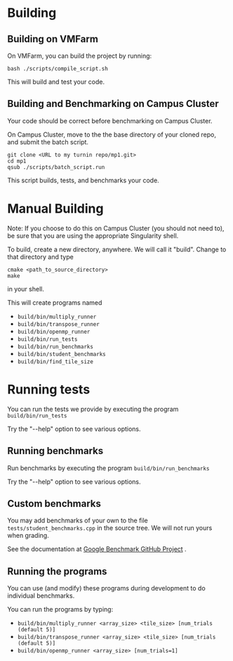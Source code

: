 # Building

## Building on VMFarm
On VMFarm, you can build the project by running:
```
bash ./scripts/compile_script.sh
```
This will build and test your code.

## Building and Benchmarking on Campus Cluster
Your code should be correct before benchmarking on Campus Cluster.

On Campus Cluster, move to the the base directory of your cloned repo, and submit the batch script.
```
git clone <URL to my turnin repo/mp1.git>
cd mp1
qsub ./scripts/batch_script.run
```
This script builds, tests, and benchmarks your code.

# Manual Building

Note: If you choose to do this on Campus Cluster (you should not need to), be sure that you are using the appropriate Singularity shell.

To build, create a new directory, anywhere. We will call it "build".
Change to that directory and type

```
cmake <path_to_source_directory>
make
```
in your shell.

This will create programs named

* `build/bin/multiply_runner`
* `build/bin/transpose_runner`
* `build/bin/openmp_runner`
* `build/bin/run_tests`
* `build/bin/run_benchmarks`
* `build/bin/student_benchmarks`
* `build/bin/find_tile_size`

# Running tests

You can run the tests we provide by executing the program
`build/bin/run_tests`

Try the "--help" option to see various options.

## Running benchmarks

Run benchmarks by executing the program
`build/bin/run_benchmarks`

Try the "--help" option to see various options.

## Custom benchmarks

You may add benchmarks of your own to the file `tests/student_benchmarks.cpp` in the source tree.
We will not run yours when grading.

See the documentation at [Google Benchmark GitHub Project](https://github.com/google/benchmark) .

## Running the programs
You can use (and modify) these programs during development to do individual benchmarks.

You can run the programs by typing:
* `build/bin/multiply_runner <array_size> <tile_size> [num_trials (default 5)]`
* `build/bin/transpose_runner <array_size> <tile_size> [num_trials (default 5)]`
* `build/bin/openmp_runner <array_size> [num_trials=1]`
